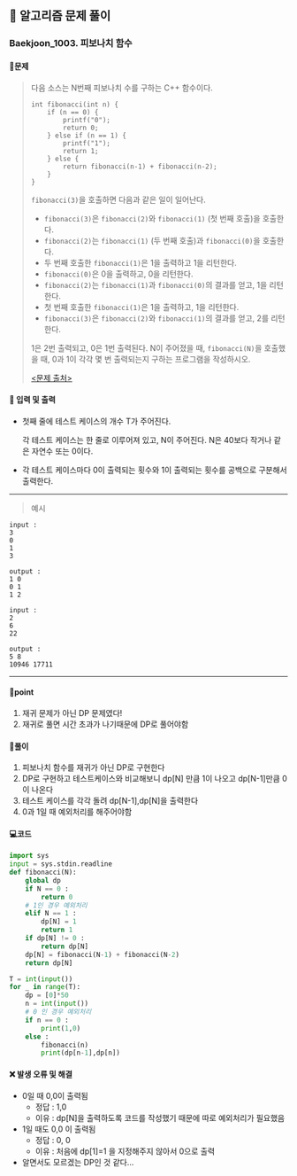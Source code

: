 ## 🐌 알고리즘 문제 풀이

### Baekjoon_1003. 피보나치 함수

#### 📒문제

> 다음 소스는 N번째 피보나치 수를 구하는 C++ 함수이다.
>
> ```
> int fibonacci(int n) {
>     if (n == 0) {
>         printf("0");
>         return 0;
>     } else if (n == 1) {
>         printf("1");
>         return 1;
>     } else {
>         return fibonacci(n‐1) + fibonacci(n‐2);
>     }
> }
> ```
>
> `fibonacci(3)`을 호출하면 다음과 같은 일이 일어난다.
>
> - `fibonacci(3)`은 `fibonacci(2)`와 `fibonacci(1)` (첫 번째 호출)을 호출한다.
> - `fibonacci(2)`는 `fibonacci(1)` (두 번째 호출)과 `fibonacci(0)`을 호출한다.
> - 두 번째 호출한 `fibonacci(1)`은 1을 출력하고 1을 리턴한다.
> - `fibonacci(0)`은 0을 출력하고, 0을 리턴한다.
> - `fibonacci(2)`는 `fibonacci(1)`과 `fibonacci(0)`의 결과를 얻고, 1을 리턴한다.
> - 첫 번째 호출한 `fibonacci(1)`은 1을 출력하고, 1을 리턴한다.
> - `fibonacci(3)`은 `fibonacci(2)`와 `fibonacci(1)`의 결과를 얻고, 2를 리턴한다.
>
> 1은 2번 출력되고, 0은 1번 출력된다. N이 주어졌을 때, `fibonacci(N)`을 호출했을 때, 0과 1이 각각 몇 번 출력되는지 구하는 프로그램을 작성하시오.
>
> [<문제 출처>](https://www.acmicpc.net/problem/1003)



#### :pushpin: 입력 및 출력

- 첫째 줄에 테스트 케이스의 개수 T가 주어진다.

  각 테스트 케이스는 한 줄로 이루어져 있고, N이 주어진다. N은 40보다 작거나 같은 자연수 또는 0이다.

- 각 테스트 케이스마다 0이 출력되는 횟수와 1이 출력되는 횟수를 공백으로 구분해서 출력한다.


---

> 예시

```
input :
3
0
1
3

output :
1 0
0 1
1 2

input :
2
6
22

output :
5 8
10946 17711
```

----




#### 🚀point

1. 재귀 문제가 아닌 DP 문제였다!
1. 재귀로 풀면 시간 초과가 나기때문에 DP로 풀어야함




#### 🔎풀이

1.  피보나치 함수를 재귀가 아닌 DP로 구현한다
1.  DP로 구현하고 테스트케이스와 비교해보니 dp[N] 만큼 1이 나오고 dp[N-1]만큼 0이 나온다
1.  테스트 케이스를 각각 돌려 dp[N-1],dp[N]을 출력한다
1.  0과 1일 때 예외처리를 해주어야함



#### 💻코드

```python
import sys
input = sys.stdin.readline
def fibonacci(N):
    global dp
    if N == 0 :
        return 0
    # 1인 경우 예외처리
    elif N == 1 :
        dp[N] = 1
        return 1
    if dp[N] != 0 :
        return dp[N]
    dp[N] = fibonacci(N-1) + fibonacci(N-2)
    return dp[N]

T = int(input())
for _ in range(T):
    dp = [0]*50
    n = int(input())
    # 0 인 경우 예외처리
    if n == 0 :
        print(1,0)
    else :
        fibonacci(n)
        print(dp[n-1],dp[n])

```



#### ❌ 발생 오류 및 해결

- 0일 때 0,0이 출력됨
  - 정답 : 1,0 
  - 이유 : dp[N]을 출력하도록 코드를 작성했기 때문에 따로 예외처리가 필요했음
- 1일 때도 0,0 이 출력됨
  - 정답 : 0, 0
  - 이유 : 처음에 dp[1]=1 을 지정해주지 않아서 0으로 출력
- 알면서도 모르겠는 DP인 것 같다...
